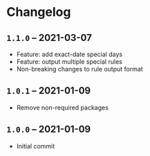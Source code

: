 # Changelog

## `1.1.0` – 2021-03-07

- Feature: add exact-date special days
- Feature: output multiple special rules
- Non-breaking changes to rule output format

## `1.0.1` – 2021-01-09

- Remove non-required packages

## `1.0.0` – 2021-01-09

- Initial commit
